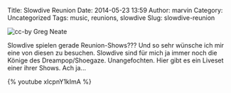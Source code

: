 Title: Slowdive Reunion
Date: 2014-05-23 13:59
Author: marvin
Category: Uncategorized
Tags: music, reunions, slowdive
Slug: slowdive-reunion

![cc-by [Greg Neate](https://secure.flickr.com/photos/neate_photos/12528849325)]({static}/images/slowdive.jpg)

Slowdive spielen gerade Reunion-Shows??? Und so sehr wünsche ich mir
eine von diesen zu besuchen. Slowdive sind für mich ja immer noch die
Könige des Dreampop/Shoegaze. Unangefochten. Hier gibt es ein Liveset
einer ihrer Shows. Ach ja...

{% youtube xIcpnY1kImA %}

